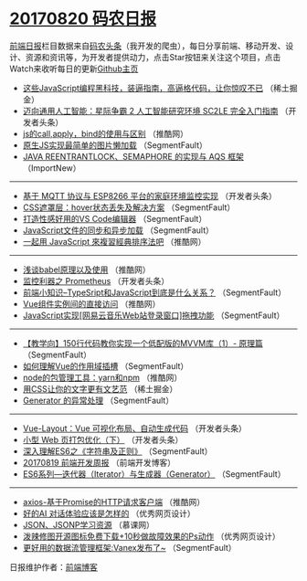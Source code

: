 # [20170820 码农日报](http://hao.caibaojian.com/date/2017/08/20)

[前端日报](http://caibaojian.com/c/news)栏目数据来自[码农头条](http://hao.caibaojian.com/)（我开发的爬虫），每日分享前端、移动开发、设计、资源和资讯等，为开发者提供动力，点击Star按钮来关注这个项目，点击Watch来收听每日的更新[Github主页](https://github.com/kujian/frontendDaily)
* [这些JavaScript编程黑科技，装逼指南，高逼格代码，让你惊叹不已](http://hao.caibaojian.com/48540.html) （稀土掘金）
* [迈向通用人工智能：星际争霸 2 人工智能研究环境 SC2LE 完全入门指南](http://hao.caibaojian.com/48501.html) （开发者头条）
* [js的call,apply，bind的使用与区别](http://hao.caibaojian.com/48535.html) （推酷网）
* [原生JS实现最简单的图片懒加载](http://hao.caibaojian.com/48510.html) （SegmentFault）
* [JAVA REENTRANTLOCK、SEMAPHORE 的实现与 AQS 框架](http://hao.caibaojian.com/48579.html) （ImportNew）

***
* [基于 MQTT 协议与 ESP8266 平台的家庭环境监控实现](http://hao.caibaojian.com/48553.html) （开发者头条）
* [CSS遮罩层：hover状态丢失及解决方案](http://hao.caibaojian.com/48524.html) （SegmentFault）
* [打造性感好用的VS Code编辑器](http://hao.caibaojian.com/48539.html) （SegmentFault）
* [JavaScript文件的同步和异步加载](http://hao.caibaojian.com/48525.html) （SegmentFault）
* [一起用 JavaScript 來複習經典排序法吧](http://hao.caibaojian.com/48527.html) （推酷网）

***
* [浅谈babel原理以及使用](http://hao.caibaojian.com/48528.html) （推酷网）
* [监控利器之 Prometheus](http://hao.caibaojian.com/48547.html) （开发者头条）
* [前端小知识&#8211;TypeSript和JavaScript到底是什么关系？](http://hao.caibaojian.com/48519.html) （SegmentFault）
* [Vue组件实例间的直接访问](http://hao.caibaojian.com/48533.html) （推酷网）
* [JavaScript实现[网易云音乐Web站登录窗口]拖拽功能](http://hao.caibaojian.com/48511.html) （SegmentFault）

***
* [【教学向】150行代码教你实现一个低配版的MVVM库（1）- 原理篇](http://hao.caibaojian.com/48512.html) （SegmentFault）
* [如何理解Vue的作用域插槽](http://hao.caibaojian.com/48523.html) （SegmentFault）
* [node的包管理工具：yarn和npm](http://hao.caibaojian.com/48536.html) （推酷网）
* [用CSS让你的文字更有文艺范](http://hao.caibaojian.com/48486.html) （稀土掘金）
* [Generator 的异常处理](http://hao.caibaojian.com/48526.html) （SegmentFault）

***
* [Vue-Layout：Vue 可视化布局、自动生成代码](http://hao.caibaojian.com/48556.html) （开发者头条）
* [小型 Web 页打包优化（下）](http://hao.caibaojian.com/48502.html) （开发者头条）
* [深入理解ES6之《字符串及正则》](http://hao.caibaojian.com/48517.html) （SegmentFault）
* [20170819 前端开发周报](http://hao.caibaojian.com/48588.html) （前端开发博客）
* [ES6系列&#8212;迭代器（Iterator）与生成器（Generator）](http://hao.caibaojian.com/48518.html) （SegmentFault）

***
* [axios-基于Promise的HTTP请求客户端](http://hao.caibaojian.com/48529.html) （推酷网）
* [好的AI 对话体验应该是怎样的](http://hao.caibaojian.com/48589.html) （优秀网页设计）
* [JSON、JSONP学习资源](http://hao.caibaojian.com/48577.html) （慕课网）
* [泼辣修图开源图标免费下载+10秒做故障效果的Ps动作](http://hao.caibaojian.com/48590.html) （优秀网页设计）
* [更好用的数据流管理框架:Vanex发布了~](http://hao.caibaojian.com/48520.html) （SegmentFault）

日报维护作者：[前端博客](http://caibaojian.com/) 